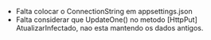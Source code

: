 - Falta colocar o ConnectionString em appsettings.json
- Falta considerar que UpdateOne() no metodo [HttpPut] AtualizarInfectado,
  nao esta mantendo os dados antigos.